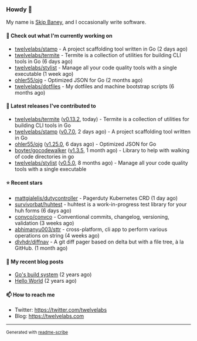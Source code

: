 ### Howdy 👋

My name is [Skip Baney](https://twelvelabs.com), and I occasionally write software.

#### 👷 Check out what I'm currently working on

- [twelvelabs/stamp](https://github.com/twelvelabs/stamp) - A project scaffolding tool written in Go (2 days ago)
- [twelvelabs/termite](https://github.com/twelvelabs/termite) - Termite is a collection of utilities for building CLI tools in Go (6 days ago)
- [twelvelabs/stylist](https://github.com/twelvelabs/stylist) - Manage all your code quality tools with a single executable (1 week ago)
- [ohler55/ojg](https://github.com/ohler55/ojg) - Optimized JSON for Go (2 months ago)
- [twelvelabs/dotfiles](https://github.com/twelvelabs/dotfiles) - My dotfiles and machine bootstrap scripts  (6 months ago)

#### 🔭 Latest releases I've contributed to

- [twelvelabs/termite](https://github.com/twelvelabs/termite) ([v0.13.2](https://github.com/twelvelabs/termite/releases/tag/v0.13.2), today) - Termite is a collection of utilities for building CLI tools in Go
- [twelvelabs/stamp](https://github.com/twelvelabs/stamp) ([v0.7.0](https://github.com/twelvelabs/stamp/releases/tag/v0.7.0), 2 days ago) - A project scaffolding tool written in Go
- [ohler55/ojg](https://github.com/ohler55/ojg) ([v1.25.0](https://github.com/ohler55/ojg/releases/tag/v1.25.0), 6 days ago) - Optimized JSON for Go
- [boyter/gocodewalker](https://github.com/boyter/gocodewalker) ([v1.3.5](https://github.com/boyter/gocodewalker/releases/tag/v1.3.5), 1 month ago) - Library to help with walking of code directories in go
- [twelvelabs/stylist](https://github.com/twelvelabs/stylist) ([v0.5.0](https://github.com/twelvelabs/stylist/releases/tag/v0.5.0), 8 months ago) - Manage all your code quality tools with a single executable

#### ⭐ Recent stars

- [mattgialelis/dutycontroller](https://github.com/mattgialelis/dutycontroller) - Pagerduty Kubernetes CRD (1 day ago)
- [survivorbat/huhtest](https://github.com/survivorbat/huhtest) - huhtest is a work-in-progress test library for your huh forms (6 days ago)
- [convco/convco](https://github.com/convco/convco) - Conventional commits, changelog, versioning, validation (3 weeks ago)
- [abhimanyu003/sttr](https://github.com/abhimanyu003/sttr) - cross-platform, cli app to perform various operations on string (4 weeks ago)
- [dlvhdr/diffnav](https://github.com/dlvhdr/diffnav) - A git diff pager based on delta but with a file tree, à la GitHub. (1 month ago)

#### 📜 My recent blog posts

- [Go&#39;s build system](https://twelvelabs.com/2023/01/02/go-build-system/) (2 years ago)
- [Hello World](https://twelvelabs.com/2022/11/20/hello-world/) (2 years ago)

#### 📫 How to reach me

- Twitter: <https://twitter.com/twelvelabs>
- Blog: <https://twelvelabs.com>

---

<sup>Generated with [readme-scribe](https://github.com/muesli/readme-scribe)</sup>
